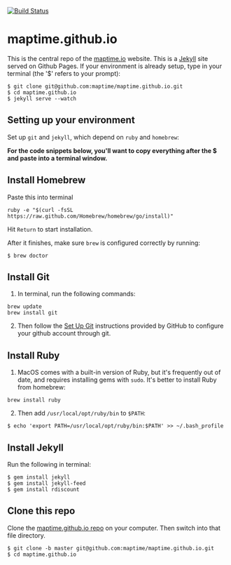 [![Build Status](https://travis-ci.org/maptime/maptime.github.io.svg?branch=master)](https://travis-ci.org/maptime/maptime.github.io)

maptime.github.io
=================

This is the central repo of the [maptime.io](http://www.maptime.io/) website. This is a [Jekyll](https://github.com/jekyll/jekyll) site served on Github Pages. If your environment is already setup, type in your terminal (the '$' refers to your prompt):

```
$ git clone git@github.com:maptime/maptime.github.io.git
$ cd maptime.github.io
$ jekyll serve --watch
```


## Setting up your environment
Set up `git` and `jekyll`, which depend on `ruby` and `homebrew`:

**For the code snippets below, you'll want to copy everything after the $ and paste into a terminal window.**

## Install Homebrew

Paste this into terminal

 ```
 ruby -e "$(curl -fsSL https://raw.github.com/Homebrew/homebrew/go/install)"
 ```

Hit `Return` to start installation. 

After it finishes, make sure `brew` is configured correctly by running: 

 ```
 $ brew doctor
 ```

## Install Git

1. In terminal, run the following commands:

 ```
 brew update
 brew install git
 ```

2. Then follow the [Set Up Git](https://help.github.com/articles/set-up-git) instructions provided by GitHub to configure your github account through git.

## Install Ruby

1. MacOS comes with a built-in version of Ruby, but it's frequently out of date, and requires installing gems with `sudo`. It's better to install Ruby from homebrew:

 ```
 brew install ruby
 ```

2. Then add `/usr/local/opt/ruby/bin` to `$PATH`:

 ```
$ echo 'export PATH=/usr/local/opt/ruby/bin:$PATH' >> ~/.bash_profile
 ```

## Install Jekyll

Run the following in terminal:

 ```
$ gem install jekyll
$ gem install jekyll-feed
$ gem install rdiscount
 ```

## Clone this repo

Clone the [maptime.github.io repo](http://github.com/maptime/maptime.github.io) on your computer. Then switch into that file directory.

```
$ git clone -b master git@github.com:maptime/maptime.github.io.git
$ cd maptime.github.io
```
